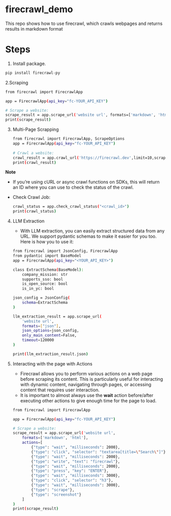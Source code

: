 # firecrawl_demo
This repo shows how to use firecrawl, which crawls webpages and returns results in markdown format

# Steps

1. Install package.

  ```bash
  pip install firecrawl-py
  ```

2.Scraping

  ```bash
  from firecrawl import FirecrawlApp

  app = FirecrawlApp(api_key="fc-YOUR_API_KEY")

  # Scrape a website:
  scrape_result = app.scrape_url('website url', formats=['markdown', 'html'])
  print(scrape_result)
  ```

3. Multi-Page Scrapping

   ```bash
   from firecrawl import FirecrawlApp, ScrapeOptions
   app = FirecrawlApp(api_key="fc-YOUR_API_KEY")
  
   # Crawl a website:
   crawl_result = app.crawl_url('https://firecrawl.dev',limit=10,scrape_options=ScrapeOptions(formats=['markdown', 'html']),)
   print(crawl_result)
   ```

**Note**
 - If you’re using cURL or async crawl functions on SDKs, this will return an ID where you can use to check the status of the crawl.

 - Check Crawl Job:
    ```bash
    crawl_status = app.check_crawl_status("<crawl_id>")
    print(crawl_status)
    ```

4. LLM Extraction
   - With LLM extraction, you can easily extract structured data from any URL. We support pydantic schemas to make it easier for you too. Here is how you to use it:
    ```bash
    from firecrawl import JsonConfig, FirecrawlApp
    from pydantic import BaseModel
    app = FirecrawlApp(api_key="<YOUR_API_KEY>")
    
    class ExtractSchema(BaseModel):
        company_mission: str
        supports_sso: bool
        is_open_source: bool
        is_in_yc: bool
    
    json_config = JsonConfig(
        schema=ExtractSchema
    )
    
    llm_extraction_result = app.scrape_url(
        'website url',
        formats=["json"],
        json_options=json_config,
        only_main_content=False,
        timeout=120000
    )
    
    print(llm_extraction_result.json)
    ```

5. Interacting with the page with Actions
   - Firecrawl allows you to perform various actions on a web page before scraping its content. This is particularly useful for interacting with dynamic content, navigating through pages, or accessing content that requires user interaction.
   - It is important to almost always use the **wait** action before/after executing other actions to give enough time for the page to load.
    ```bash
    from firecrawl import FirecrawlApp

    app = FirecrawlApp(api_key="fc-YOUR_API_KEY")
    
    # Scrape a website:
    scrape_result = app.scrape_url('website url', 
        formats=['markdown', 'html'], 
        actions=[
            {"type": "wait", "milliseconds": 2000},
            {"type": "click", "selector": "textarea[title=\"Search\"]"},
            {"type": "wait", "milliseconds": 2000},
            {"type": "write", "text": "firecrawl"},
            {"type": "wait", "milliseconds": 2000},
            {"type": "press", "key": "ENTER"},
            {"type": "wait", "milliseconds": 3000},
            {"type": "click", "selector": "h3"},
            {"type": "wait", "milliseconds": 3000},
            {"type": "scrape"},
            {"type": "screenshot"}
        ]
    )
    print(scrape_result)
    ```
 
